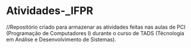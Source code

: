 # Atividades-_IFPR
//Repositório criado para armazenar as atividades feitas nas aulas de PCI (Programação de Computadores I) durante o curso de TADS (Técnologia em Análise e Desenvolvimento de Sistemas).
